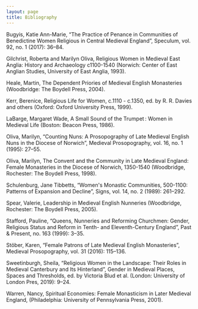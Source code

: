 ```yaml
---
layout: page
title: Bibliography
---
```


<p>
  Bugyis, Katie Ann-Marie, “The Practice of Penance in Communities of Benedictine Women Religious in Central Medieval England”,    Speculum, vol. 92, no. 1 (2017): 36–84. 
</p>
<p>
Gilchrist, Roberta and Marilyn Oliva, Religious Women in Medieval East Anglia: History and Archaeology c1100-1540 (Norwich: Center of East Anglian Studies, University of East Anglia, 1993).
</p>
<p>
Heale, Martin, The Dependent Priories of Medieval English Monasteries (Woodbridge: The Boydell Press, 2004).
  </p>
  <p>
Kerr, Berenice, Religious Life for Women, c.1110 - c.1350, ed. by R. R. Davies and others (Oxford: Oxford University Press, 1999). 
</p>
<p>
  LaBarge, Margaret Wade, A Small Sound of the Trumpet : Women in Medieval Life (Boston: Beacon Press, 1986).
</p>
<p>
  Oliva, Marilyn, “Counting Nuns: A Prosopography of Late Medieval English Nuns in the Diocese of Norwich”, Medieval Prosopography, vol. 16, no. 1  (1995): 27–55.
</p>
<p>
  Oliva, Marilyn, The Convent and the Community in Late Medieval England: Female Monasteries in the Diocese of Norwich, 1350-1540 (Woodbridge, Rochester: The Boydell Press, 1998).
</p>
<p>
  Schulenburg, Jane Tibbetts, “Women's Monastic Communities, 500-1100: Patterns of Expansion and Decline”, Signs, vol. 14, no. 2 (1989): 261–292. 
</p>
<p>
  Spear, Valerie, Leadership in Medieval English Nunneries (Woodbridge, Rochester: The Boydell Press, 2005). 
</p>
<p>
  Stafford, Pauline, “Queens, Nunneries and Reforming Churchmen: Gender, Religious Status and Reform in Tenth- and Eleventh-Century England”, Past & Present, no. 163 (1999): 3–35. 
</p>
<p>
  Stöber, Karen, “Female Patrons of Late Medieval English Monasteries”, Medieval Prosopography, vol. 31 (2016): 115–136. 
</p>
<p>
  Sweetinburgh, Sheila, “Religious Women in the Landscape: Their Roles in Medieval Canterbury and Its Hinterland”, Gender in Medieval Places, Spaces and Thresholds, ed. by Victoria Blud et al. (London: University of London Pres, 2019): 9–24. 
</p>
<p>
  Warren, Nancy, Spiritual Economies: Female Monasticism in Later Medieval England, (Philadelphia: University of Pennsylvania Press, 2001). 
</p>
